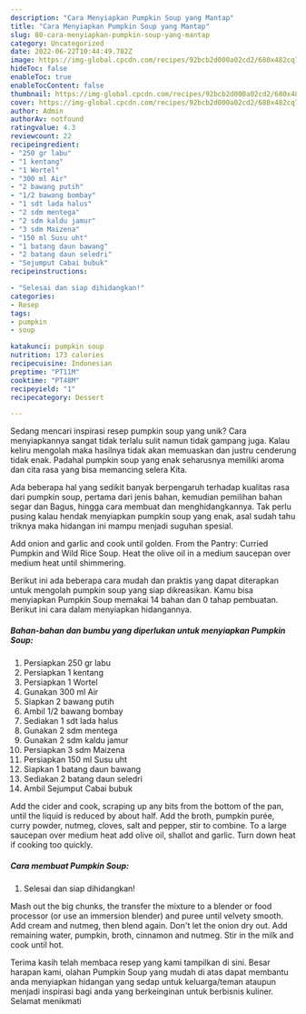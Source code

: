 ```yaml
---
description: "Cara Menyiapkan Pumpkin Soup yang Mantap"
title: "Cara Menyiapkan Pumpkin Soup yang Mantap"
slug: 80-cara-menyiapkan-pumpkin-soup-yang-mantap
category: Uncategorized
date: 2022-06-22T10:44:49.782Z
image: https://img-global.cpcdn.com/recipes/92bcb2d000a02cd2/680x482cq70/pumpkin-soup-foto-resep-utama.jpg
hideToc: false
enableToc: true
enableTocContent: false
thumbnail: https://img-global.cpcdn.com/recipes/92bcb2d000a02cd2/680x482cq70/pumpkin-soup-foto-resep-utama.jpg
cover: https://img-global.cpcdn.com/recipes/92bcb2d000a02cd2/680x482cq70/pumpkin-soup-foto-resep-utama.jpg
author: Admin
authorAv: notfound
ratingvalue: 4.3
reviewcount: 22
recipeingredient:
- "250 gr labu"
- "1 kentang"
- "1 Wortel"
- "300 ml Air"
- "2 bawang putih"
- "1/2 bawang bombay"
- "1 sdt lada halus"
- "2 sdm mentega"
- "2 sdm kaldu jamur"
- "3 sdm Maizena"
- "150 ml Susu uht"
- "1 batang daun bawang"
- "2 batang daun seledri"
- "Sejumput Cabai bubuk"
recipeinstructions:

- "Selesai dan siap dihidangkan!"
categories:
- Resep
tags:
- pumpkin
- soup

katakunci: pumpkin soup 
nutrition: 173 calories
recipecuisine: Indonesian
preptime: "PT11M"
cooktime: "PT48M"
recipeyield: "1"
recipecategory: Dessert

---
```





Sedang mencari inspirasi resep pumpkin soup yang unik? Cara menyiapkannya sangat tidak terlalu sulit namun tidak gampang juga. Kalau keliru mengolah maka hasilnya tidak akan memuaskan dan justru cenderung tidak enak. Padahal pumpkin soup yang enak seharusnya memiliki aroma dan cita rasa yang bisa memancing selera Kita.





Ada beberapa hal yang sedikit banyak berpengaruh terhadap kualitas rasa dari pumpkin soup, pertama dari jenis bahan, kemudian pemilihan bahan segar dan Bagus, hingga cara membuat dan menghidangkannya. Tak perlu pusing kalau hendak menyiapkan pumpkin soup yang enak,      asal sudah tahu triknya maka hidangan ini mampu menjadi suguhan spesial.














Add onion and garlic and cook until golden. From the Pantry: Curried Pumpkin and Wild Rice Soup. Heat the olive oil in a medium saucepan over medium heat until shimmering.






Berikut ini ada beberapa cara mudah dan praktis yang dapat diterapkan untuk mengolah pumpkin soup yang siap dikreasikan. Kamu bisa menyiapkan Pumpkin Soup memakai 14 bahan dan 0 tahap pembuatan. Berikut ini cara dalam menyiapkan hidangannya.

<!--inarticleads1-->

##### Bahan-bahan dan bumbu yang diperlukan untuk menyiapkan Pumpkin Soup:

1. Persiapkan 250 gr labu
1. Persiapkan 1 kentang
1. Persiapkan 1 Wortel
1. Gunakan 300 ml Air
1. Siapkan 2 bawang putih
1. Ambil 1/2 bawang bombay
1. Sediakan 1 sdt lada halus
1. Gunakan 2 sdm mentega
1. Gunakan 2 sdm kaldu jamur
1. Persiapkan 3 sdm Maizena
1. Persiapkan 150 ml Susu uht
1. Siapkan 1 batang daun bawang
1. Sediakan 2 batang daun seledri
1. Ambil Sejumput Cabai bubuk


Add the cider and cook, scraping up any bits from the bottom of the pan, until the liquid is reduced by about half. Add the broth, pumpkin purée, curry powder, nutmeg, cloves, salt and pepper, stir to combine. To a large saucepan over medium heat add olive oil, shallot and garlic. Turn down heat if cooking too quickly. 

<!--inarticleads2-->

##### Cara membuat Pumpkin Soup:


1. Selesai dan siap dihidangkan!

Mash out the big chunks, the transfer the mixture to a blender or food processor (or use an immersion blender) and puree until velvety smooth. Add cream and nutmeg, then blend again. Don&#39;t let the onion dry out. Add remaining water, pumpkin, broth, cinnamon and nutmeg. Stir in the milk and cook until hot. 

Terima kasih telah membaca resep yang kami tampilkan di sini. Besar harapan kami, olahan Pumpkin Soup yang mudah di atas dapat membantu anda menyiapkan hidangan yang sedap untuk keluarga/teman ataupun menjadi inspirasi bagi anda yang berkeinginan untuk berbisnis kuliner. Selamat menikmati

